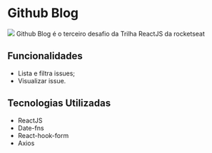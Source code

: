 # Github Blog
<img src="https://i.imgur.com/o5DeLq8.gif">
Github Blog é o terceiro desafio da Trilha ReactJS da rocketseat

## Funcionalidades
- Lista e filtra issues;
- Visualizar issue.

## Tecnologias Utilizadas
- ReactJS
- Date-fns
- React-hook-form
- Axios
